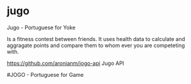 # jugo
Jugo - Portuguese for Yoke 

Is a fitness contest between friends. It uses health data to calculate and aggragate points and compare them to whom ever you are competeting with. 

https://github.com/aronianm/jogo-api  Jugo API

#JOGO - Portuguese for Game
